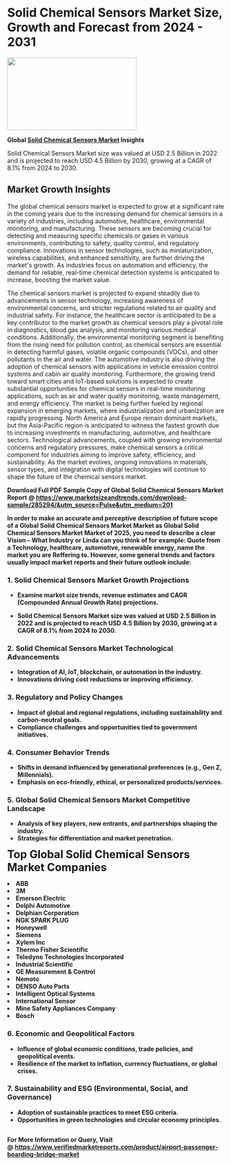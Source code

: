 <H1>Solid Chemical Sensors Market Size, Growth and Forecast from 2024 - 2031</H1><img class="aligncenter size-medium wp-image-584254" src="https://thirdeyenews.in/wp-content/uploads/2024/09/Global-Market-Research-300x168.jpeg" alt="" width="300" height="168" /><p><strong>Global&nbsp;<a href="https://www.marketsizeandtrends.com/download-sample/285294/&amp;utm_source=Pulse&amp;utm_medium=201">Solid Chemical Sensors Market</a> Insights</strong></p><p>Solid Chemical Sensors Market size was valued at USD 2.5 Billion in 2022 and is projected to reach USD 4.5 Billion by 2030, growing at a CAGR of 8.1% from 2024 to 2030.</p><p><h2>Market Growth Insights</h2> <p>The global chemical sensors market is expected to grow at a significant rate in the coming years due to the increasing demand for chemical sensors in a variety of industries, including automotive, healthcare, environmental monitoring, and manufacturing. These sensors are becoming crucial for detecting and measuring specific chemicals or gases in various environments, contributing to safety, quality control, and regulatory compliance. Innovations in sensor technologies, such as miniaturization, wireless capabilities, and enhanced sensitivity, are further driving the market's growth. As industries focus on automation and efficiency, the demand for reliable, real-time chemical detection systems is anticipated to increase, boosting the market value.</p> <p><strong></strong></p> <p>The chemical sensors market is projected to expand steadily due to advancements in sensor technology, increasing awareness of environmental concerns, and stricter regulations related to air quality and industrial safety. For instance, the healthcare sector is anticipated to be a key contributor to the market growth as chemical sensors play a pivotal role in diagnostics, blood gas analysis, and monitoring various medical conditions. Additionally, the environmental monitoring segment is benefiting from the rising need for pollution control, as chemical sensors are essential in detecting harmful gases, volatile organic compounds (VOCs), and other pollutants in the air and water. The automotive industry is also driving the adoption of chemical sensors with applications in vehicle emission control systems and cabin air quality monitoring. Furthermore, the growing trend toward smart cities and IoT-based solutions is expected to create substantial opportunities for chemical sensors in real-time monitoring applications, such as air and water quality monitoring, waste management, and energy efficiency. The market is being further fueled by regional expansion in emerging markets, where industrialization and urbanization are rapidly progressing. North America and Europe remain dominant markets, but the Asia-Pacific region is anticipated to witness the fastest growth due to increasing investments in manufacturing, automotive, and healthcare sectors. Technological advancements, coupled with growing environmental concerns and regulatory pressures, make chemical sensors a critical component for industries aiming to improve safety, efficiency, and sustainability. As the market evolves, ongoing innovations in materials, sensor types, and integration with digital technologies will continue to shape the future of the chemical sensors market.</p> <p><strong></p><p><span class=""><strong>Download Full PDF Sample Copy of Global Solid Chemical Sensors Market Report</strong> @ <a href="https://www.marketsizeandtrends.com/download-sample/285294/&amp;utm_source=Pulse&amp;utm_medium=201" target="_blank">https://www.marketsizeandtrends.com/download-sample/285294/&amp;utm_source=Pulse&amp;utm_medium=201</a></span></p><p>In order to make an accurate and perceptive description of future scope of a Global&nbsp;Solid Chemical Sensors Market Market as Global&nbsp;Solid Chemical Sensors Market Market of 2025, you need to describe a clear Vision &ndash; What Industry or Linda can you think of for example: Quote from a Technology, healthcare, automotive, renewable energy, name the market you are Reffering to. However, some general trends and factors usually impact market reports and their future outlook include:</p><h3>1.&nbsp;<strong>Solid Chemical Sensors Market Growth Projections</strong></h3><ul><li>Examine market size trends, revenue estimates and CAGR (Compounded Annual Growth Rate) projections.</li><li><p>Solid Chemical Sensors Market size was valued at USD 2.5 Billion in 2022 and is projected to reach USD 4.5 Billion by 2030, growing at a CAGR of 8.1% from 2024 to 2030.</p></li></ul><h3>2.&nbsp;<strong>Solid Chemical Sensors Market Technological Advancements</strong></h3><ul><li>Integration of AI, IoT, blockchain, or automation in the industry.</li><li>Innovations driving cost reductions or improving efficiency.</li></ul><h3>3.&nbsp;<strong>Regulatory and Policy Changes</strong></h3><ul><li>Impact of global and regional regulations, including sustainability and carbon-neutral goals.</li><li>Compliance challenges and opportunities tied to government initiatives.</li></ul><h3>4.&nbsp;<strong>Consumer Behavior Trends</strong></h3><ul><li>Shifts in demand influenced by generational preferences (e.g., Gen Z, Millennials).</li><li>Emphasis on eco-friendly, ethical, or personalized products/services.</li></ul><h3>5.&nbsp;<strong>Global Solid Chemical Sensors Market Competitive Landscape</strong></h3><ul><li>Analysis of key players, new entrants, and partnerships shaping the industry.</li><li>Strategies for differentiation and market penetration.</li></ul><p data-pm-slice="1 1 []"><span style="color: inherit; font-family: inherit; font-size: 25px;">Top Global Solid Chemical Sensors Market Companies</span></p><div class="" data-test-id=""><p><li>ABB</li><li> 3M</li><li> Emerson Electric</li><li> Delphi Automotive</li><li> Delphian Corporation</li><li> NGK SPARK PLUG</li><li> Honeywell</li><li> Siemens</li><li> Xylem Inc</li><li> Thermo Fisher Scientific</li><li> Teledyne Technologies Incorporated</li><li> Industrial Scientific</li><li> GE Measurement & Control</li><li> Nemoto</li><li> DENSO Auto Parts</li><li> Intelligent Optical Systems</li><li> International Sensor</li><li> Mine Safety Appliances Company</li><li> Bosch</li></p></div><h3>6.&nbsp;<strong>Economic and Geopolitical Factors</strong></h3><ul><li>Influence of global economic conditions, trade policies, and geopolitical events.</li><li>Resilience of the market to inflation, currency fluctuations, or global crises.</li></ul><h3>7.&nbsp;<strong>Sustainability and ESG (Environmental, Social, and Governance)</strong></h3><ul><li>Adoption of sustainable practices to meet ESG criteria.</li><li>Opportunities in green technologies and circular economy principles.</li></ul><h2><strong style="font-size: 14px;">For More Information or Query, Visit @&nbsp;</strong><a style="background-color: #ffffff; font-size: 14px;" href="https://www.marketsizeandtrends.com/report/solid-chemical-sensors-market/" target="_blank">https://www.verifiedmarketreports.com/product/airport-passenger-boarding-bridge-market</a></h2>
